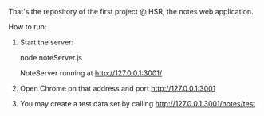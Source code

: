 That's the repository of the first project @ HSR, the notes web application.

How to run:

1. Start the server:

	node noteServer.js
	
	NoteServer running at http://127.0.0.1:3001/
	
2. Open Chrome on that address and port http://127.0.0.1:3001

3. You may create a test data set by calling http://127.0.0.1:3001/notes/test 

